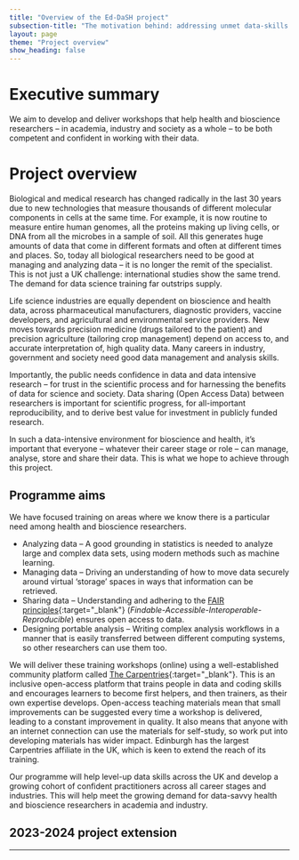 ```yaml
---
title: "Overview of the Ed-DaSH project"
subsection-title: "The motivation behind: addressing unmet data-skills needs"
layout: page
theme: "Project overview"
show_heading: false
---  
```

# Executive summary

We aim to develop and deliver workshops that help health and bioscience researchers – in academia, industry and society as a whole – to be both competent and confident in working with their data.

# Project overview

Biological and medical research has changed radically in the last 30 years due to new technologies that measure thousands of different molecular components in cells at the same time. For example, it is now routine to measure entire human genomes, all the proteins making up living cells, or DNA from all the microbes in a sample of soil. All this generates huge amounts of data that come in different formats and often at different times and places. So, today all biological researchers need to be good at managing and analyzing data – it is no longer the remit of the specialist. This is not just a UK challenge: international studies show the same trend. The demand for data science training far outstrips supply.

Life science industries are equally dependent on bioscience and health data, across pharmaceutical manufacturers, diagnostic providers, vaccine developers, and agricultural and environmental service providers. New moves towards precision medicine (drugs tailored to the patient) and precision agriculture (tailoring crop management) depend on access to, and accurate interpretation of, high quality data. Many careers in industry, government and society need good data management and analysis skills.

Importantly, the public needs confidence in data and data intensive research – for trust in the scientific process and for harnessing the benefits of data for science and society. Data sharing (Open Access Data) between researchers is important for scientific progress, for all-important reproducibility, and to derive best value for investment in publicly funded research.

In such a data-intensive environment for bioscience and health, it’s important that everyone – whatever their career stage or role – can manage, analyse, store and share their data. This is what we hope to achieve through this project.

## Programme aims

We have focused training on areas where we know there is a particular need among health and bioscience researchers.
* Analyzing data – A good grounding in statistics is needed to analyze large and complex data sets, using modern methods such as machine learning.
* Managing data – Driving an understanding of how to move data securely around virtual ‘storage’ spaces in ways that information can be retrieved.
* Sharing data – Understanding and adhering to the [FAIR
principles][fair]{:target="_blank"} (_Findable-Accessible-Interoperable-Reproducible_) ensures open access to data.
* Designing portable analysis – Writing complex analysis workflows in a manner that is easily transferred between different computing systems, so other researchers can use them too.

We will deliver these training workshops (online) using a well-established community platform called [The Carpentries][carpentries]{:target="_blank"}. This is an inclusive open-access platform that trains people in data and coding skills and encourages learners to become first helpers, and then trainers, as their own expertise develops. Open-access teaching materials mean that small improvements can be suggested every time a workshop is delivered, leading to a constant improvement in quality. It also means that anyone with an internet connection can use the materials for self-study, so work put into developing materials has wider impact. Edinburgh has the largest Carpentries affiliate in the UK, which is keen to extend the reach of its training.

Our programme will help level-up data skills across the UK and develop a growing cohort of confident practitioners across all career stages and industries. This will help meet the growing demand for data-savvy health and bioscience researchers in academia and industry.

## 2023-2024 project extension


---

[fair]: https://www.nature.com/articles/sdata201618
[carpentries]: https://carpentries.org
